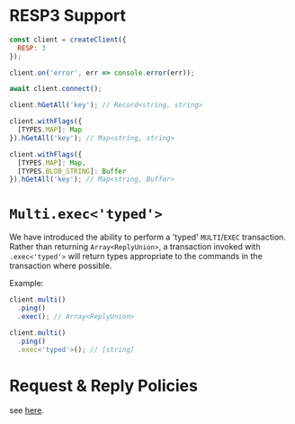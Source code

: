 # RESP3 Support

```javascript
const client = createClient({
  RESP: 3
});

client.on('error', err => console.error(err));

await client.connect();

client.hGetAll('key'); // Record<string, string>

client.withFlags({
  [TYPES.MAP]: Map
}).hGetAll('key'); // Map<string, string>

client.withFlags({
  [TYPES.MAP]: Map,
  [TYPES.BLOB_STRING]: Buffer
}).hGetAll('key'); // Map<string, Buffer>
```

# `Multi.exec<'typed'>`

We have introduced the ability to perform a 'typed' `MULTI`/`EXEC` transaction.  Rather than returning `Array<ReplyUnion>`, a transaction invoked with `.exec<'typed'>` will return types appropriate to the commands in the transaction where possible.  

Example:

```javascript
client.multi()
  .ping()
  .exec(); // Array<ReplyUnion>

client.multi()
  .ping()
  .exec<'typed'>(); // [string]
```

# Request & Reply Policies

see [here](../docs/clustering.md#command-routing).
